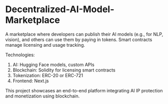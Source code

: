 # Decentralized-AI-Model-Marketplace
A marketplace where developers can publish their AI models (e.g., for NLP, vision), and others can use them by paying in tokens. Smart contracts manage licensing and usage tracking.

Technologies:
1. AI: Hugging Face models, custom APIs
2. Blockchain: Solidity for licensing smart contracts
3. Tokenization: ERC-20 or ERC-721
4. Frontend: Next.js

This project showcases an end-to-end platform integrating AI IP protection and monetization using blockchain.
